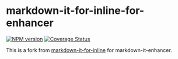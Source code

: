 # markdown-it-for-inline-for-enhancer

[![NPM version](https://img.shields.io/npm/v/markdown-it-for-inline-for-enhancer.svg?style=flat)](https://www.npmjs.org/package/markdown-it-for-inline-for-enhancer)
[![Coverage Status](https://codecov.io/gh/Dedicatus546/markdown-it-enhancer/branch/main/graph/badge.svg?component=plugin-for-inline)](https://app.codecov.io/github/Dedicatus546/markdown-it-enhancer/tree/main?components%5B0%5D=plugin-for-inline)

This is a fork from [markdown-it-for-inline](https://github.com/markdown-it/markdown-it-for-inline) for markdown-it-enhancer.
